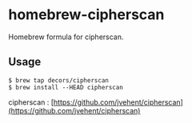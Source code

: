 homebrew-cipherscan
===============

Homebrew formula for cipherscan.

## Usage

```text
$ brew tap decors/cipherscan
$ brew install --HEAD cipherscan
```

cipherscan : [https://github.com/jvehent/cipherscan](https://github.com/jvehent/cipherscan)
